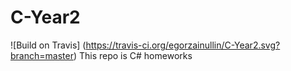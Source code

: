# C-Year2

![Build on Travis] (https://travis-ci.org/egorzainullin/C-Year2.svg?branch=master)
This repo is C# homeworks
